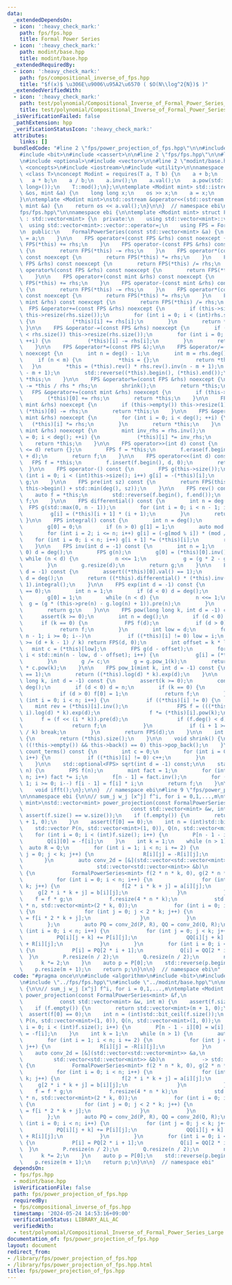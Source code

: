 ```yaml
---
data:
  _extendedDependsOn:
  - icon: ':heavy_check_mark:'
    path: fps/fps.hpp
    title: Formal Power Series
  - icon: ':heavy_check_mark:'
    path: modint/base.hpp
    title: modint/base.hpp
  _extendedRequiredBy:
  - icon: ':heavy_check_mark:'
    path: fps/compositional_inverse_of_fps.hpp
    title: "$f(x)$ \u306E\u9006\u95A2\u6570 ( $O(N\\log^2{N})$ )"
  _extendedVerifiedWith:
  - icon: ':heavy_check_mark:'
    path: test/polynomial/Compositional_Inverse_of_Formal_Power_Series_Large.test.cpp
    title: test/polynomial/Compositional_Inverse_of_Formal_Power_Series_Large.test.cpp
  _isVerificationFailed: false
  _pathExtension: hpp
  _verificationStatusIcon: ':heavy_check_mark:'
  attributes:
    links: []
  bundledCode: "#line 2 \"fps/power_projection_of_fps.hpp\"\n\n#include <algorithm>\n\
    #include <bit>\n#include <cassert>\n\n#line 2 \"fps/fps.hpp\"\n\n#line 5 \"fps/fps.hpp\"\
    \n#include <optional>\n#include <vector>\n\n#line 2 \"modint/base.hpp\"\n\n#include\
    \ <concepts>\n#include <iostream>\n#include <utility>\n\nnamespace ebi {\n\ntemplate\
    \ <class T>\nconcept Modint = requires(T a, T b) {\n    a + b;\n    a - b;\n \
    \   a * b;\n    a / b;\n    a.inv();\n    a.val();\n    a.pow(std::declval<long\
    \ long>());\n    T::mod();\n};\n\ntemplate <Modint mint> std::istream &operator>>(std::istream\
    \ &os, mint &a) {\n    long long x;\n    os >> x;\n    a = x;\n    return os;\n\
    }\n\ntemplate <Modint mint>\nstd::ostream &operator<<(std::ostream &os, const\
    \ mint &a) {\n    return os << a.val();\n}\n\n}  // namespace ebi\n#line 9 \"\
    fps/fps.hpp\"\n\nnamespace ebi {\n\ntemplate <Modint mint> struct FormalPowerSeries\
    \ : std::vector<mint> {\n  private:\n    using std::vector<mint>::vector;\n  \
    \  using std::vector<mint>::vector::operator=;\n    using FPS = FormalPowerSeries;\n\
    \n  public:\n    FormalPowerSeries(const std::vector<mint> &a) {\n        *this\
    \ = a;\n    }\n\n    FPS operator+(const FPS &rhs) const noexcept {\n        return\
    \ FPS(*this) += rhs;\n    }\n    FPS operator-(const FPS &rhs) const noexcept\
    \ {\n        return FPS(*this) -= rhs;\n    }\n    FPS operator*(const FPS &rhs)\
    \ const noexcept {\n        return FPS(*this) *= rhs;\n    }\n    FPS operator/(const\
    \ FPS &rhs) const noexcept {\n        return FPS(*this) /= rhs;\n    }\n    FPS\
    \ operator%(const FPS &rhs) const noexcept {\n        return FPS(*this) %= rhs;\n\
    \    }\n\n    FPS operator+(const mint &rhs) const noexcept {\n        return\
    \ FPS(*this) += rhs;\n    }\n    FPS operator-(const mint &rhs) const noexcept\
    \ {\n        return FPS(*this) -= rhs;\n    }\n    FPS operator*(const mint &rhs)\
    \ const noexcept {\n        return FPS(*this) *= rhs;\n    }\n    FPS operator/(const\
    \ mint &rhs) const noexcept {\n        return FPS(*this) /= rhs;\n    }\n\n  \
    \  FPS &operator+=(const FPS &rhs) noexcept {\n        if (this->size() < rhs.size())\
    \ this->resize(rhs.size());\n        for (int i = 0; i < (int)rhs.size(); ++i)\
    \ {\n            (*this)[i] += rhs[i];\n        }\n        return *this;\n   \
    \ }\n\n    FPS &operator-=(const FPS &rhs) noexcept {\n        if (this->size()\
    \ < rhs.size()) this->resize(rhs.size());\n        for (int i = 0; i < (int)rhs.size();\
    \ ++i) {\n            (*this)[i] -= rhs[i];\n        }\n        return *this;\n\
    \    }\n\n    FPS &operator*=(const FPS &);\n\n    FPS &operator/=(const FPS &rhs)\
    \ noexcept {\n        int n = deg() - 1;\n        int m = rhs.deg() - 1;\n   \
    \     if (n < m) {\n            *this = {};\n            return *this;\n     \
    \   }\n        *this = (*this).rev() * rhs.rev().inv(n - m + 1);\n        (*this).resize(n\
    \ - m + 1);\n        std::reverse((*this).begin(), (*this).end());\n        return\
    \ *this;\n    }\n\n    FPS &operator%=(const FPS &rhs) noexcept {\n        *this\
    \ -= *this / rhs * rhs;\n        shrink();\n        return *this;\n    }\n\n \
    \   FPS &operator+=(const mint &rhs) noexcept {\n        if (this->empty()) this->resize(1);\n\
    \        (*this)[0] += rhs;\n        return *this;\n    }\n\n    FPS &operator-=(const\
    \ mint &rhs) noexcept {\n        if (this->empty()) this->resize(1);\n       \
    \ (*this)[0] -= rhs;\n        return *this;\n    }\n\n    FPS &operator*=(const\
    \ mint &rhs) noexcept {\n        for (int i = 0; i < deg(); ++i) {\n         \
    \   (*this)[i] *= rhs;\n        }\n        return *this;\n    }\n    FPS &operator/=(const\
    \ mint &rhs) noexcept {\n        mint inv_rhs = rhs.inv();\n        for (int i\
    \ = 0; i < deg(); ++i) {\n            (*this)[i] *= inv_rhs;\n        }\n    \
    \    return *this;\n    }\n\n    FPS operator>>(int d) const {\n        if (deg()\
    \ <= d) return {};\n        FPS f = *this;\n        f.erase(f.begin(), f.begin()\
    \ + d);\n        return f;\n    }\n\n    FPS operator<<(int d) const {\n     \
    \   FPS f = *this;\n        f.insert(f.begin(), d, 0);\n        return f;\n  \
    \  }\n\n    FPS operator-() const {\n        FPS g(this->size());\n        for\
    \ (int i = 0; i < (int)this->size(); i++) g[i] = -(*this)[i];\n        return\
    \ g;\n    }\n\n    FPS pre(int sz) const {\n        return FPS(this->begin(),\
    \ this->begin() + std::min(deg(), sz));\n    }\n\n    FPS rev() const {\n    \
    \    auto f = *this;\n        std::reverse(f.begin(), f.end());\n        return\
    \ f;\n    }\n\n    FPS differential() const {\n        int n = deg();\n      \
    \  FPS g(std::max(0, n - 1));\n        for (int i = 0; i < n - 1; i++) {\n   \
    \         g[i] = (*this)[i + 1] * (i + 1);\n        }\n        return g;\n   \
    \ }\n\n    FPS integral() const {\n        int n = deg();\n        FPS g(n + 1);\n\
    \        g[0] = 0;\n        if (n > 0) g[1] = 1;\n        auto mod = mint::mod();\n\
    \        for (int i = 2; i <= n; i++) g[i] = (-g[mod % i]) * (mod / i);\n    \
    \    for (int i = 0; i < n; i++) g[i + 1] *= (*this)[i];\n        return g;\n\
    \    }\n\n    FPS inv(int d = -1) const {\n        int n = 1;\n        if (d <\
    \ 0) d = deg();\n        FPS g(n);\n        g[0] = (*this)[0].inv();\n       \
    \ while (n < d) {\n            n <<= 1;\n            g = (g * 2 - g * g * this->pre(n)).pre(n);\n\
    \        }\n        g.resize(d);\n        return g;\n    }\n\n    FPS log(int\
    \ d = -1) const {\n        assert((*this)[0].val() == 1);\n        if (d < 0)\
    \ d = deg();\n        return ((*this).differential() * (*this).inv(d)).pre(d -\
    \ 1).integral();\n    }\n\n    FPS exp(int d = -1) const {\n        assert((*this)[0].val()\
    \ == 0);\n        int n = 1;\n        if (d < 0) d = deg();\n        FPS g(n);\n\
    \        g[0] = 1;\n        while (n < d) {\n            n <<= 1;\n          \
    \  g = (g * (this->pre(n) - g.log(n) + 1)).pre(n);\n        }\n        g.resize(d);\n\
    \        return g;\n    }\n\n    FPS pow(long long k, int d = -1) const {\n  \
    \      assert(k >= 0);\n        int n = deg();\n        if (d < 0) d = n;\n  \
    \      if (k == 0) {\n            FPS f(d);\n            if (d > 0) f[0] = 1;\n\
    \            return f;\n        }\n        int low = d;\n        for (int i =\
    \ n - 1; i >= 0; i--)\n            if ((*this)[i] != 0) low = i;\n        if (low\
    \ >= (d + k - 1) / k) return FPS(d, 0);\n        int offset = k * low;\n     \
    \   mint c = (*this)[low];\n        FPS g(d - offset);\n        for (int i = 0;\
    \ i < std::min(n - low, d - offset); i++) {\n            g[i] = (*this)[i + low];\n\
    \        }\n        g /= c;\n        g = g.pow_1(k);\n        return (g << offset)\
    \ * c.pow(k);\n    }\n\n    FPS pow_1(mint k, int d = -1) const {\n        assert((*this)[0]\
    \ == 1);\n        return ((*this).log(d) * k).exp(d);\n    }\n\n    FPS pow_newton(long\
    \ long k, int d = -1) const {\n        assert(k >= 0);\n        const int n =\
    \ deg();\n        if (d < 0) d = n;\n        if (k == 0) {\n            FPS f(d);\n\
    \            if (d > 0) f[0] = 1;\n            return f;\n        }\n        for\
    \ (int i = 0; i < n; i++) {\n            if ((*this)[i] != 0) {\n            \
    \    mint rev = (*this)[i].inv();\n                FPS f = (((*this * rev) >>\
    \ i).log(d) * k).exp(d);\n                f *= (*this)[i].pow(k);\n          \
    \      f = (f << (i * k)).pre(d);\n                if (f.deg() < d) f.resize(d);\n\
    \                return f;\n            }\n            if (i + 1 >= (d + k - 1)\
    \ / k) break;\n        }\n        return FPS(d);\n    }\n\n    int deg() const\
    \ {\n        return (*this).size();\n    }\n\n    void shrink() {\n        while\
    \ ((!this->empty()) && this->back() == 0) this->pop_back();\n    }\n\n    int\
    \ count_terms() const {\n        int c = 0;\n        for (int i = 0; i < deg();\
    \ i++) {\n            if ((*this)[i] != 0) c++;\n        }\n        return c;\n\
    \    }\n\n    std::optional<FPS> sqrt(int d = -1) const;\n\n    static FPS exp_x(int\
    \ n) {\n        FPS f(n);\n        mint fact = 1;\n        for (int i = 1; i <\
    \ n; i++) fact *= i;\n        f[n - 1] = fact.inv();\n        for (int i = n -\
    \ 1; i >= 0; i--) f[i - 1] = f[i] * i;\n        return f;\n    }\n\n    void fft();\n\
    \    void ifft();\n};\n\n}  // namespace ebi\n#line 9 \"fps/power_projection_of_fps.hpp\"\
    \n\nnamespace ebi {\n\n// sum_j w_j [x^j] f^i, for i = 0,1,...,m\ntemplate <Modint\
    \ mint>\nstd::vector<mint> power_projection(const FormalPowerSeries<mint> &f,\n\
    \                                   const std::vector<mint> &w, int m) {\n   \
    \ assert(f.size() == w.size());\n    if (f.empty()) {\n        return std::vector<mint>(m\
    \ + 1, 0);\n    }\n    assert(f[0] == 0);\n    int n = (int)std::bit_ceil(f.size());\n\
    \    std::vector P(n, std::vector<mint>(1, 0)), Q(n, std::vector<mint>(1, 0));\n\
    \    for (int i = 0; i < (int)f.size(); i++) {\n        P[n - 1 - i][0] = w[i];\n\
    \        Q[i][0] = -f[i];\n    }\n    int k = 1;\n    while (n > 1) {\n      \
    \  auto R = Q;\n        for (int i = 1; i < n; i += 2) {\n            for (int\
    \ j = 0; j < k; j++) {\n                R[i][j] = -R[i][j];\n            }\n \
    \       }\n        auto conv_2d = [&](std::vector<std::vector<mint>> &a,\n   \
    \                        std::vector<std::vector<mint>> &b)\n            -> std::vector<std::vector<mint>>\
    \ {\n            FormalPowerSeries<mint> f(2 * n * k, 0), g(2 * n * k, 0);\n \
    \           for (int i = 0; i < n; i++) {\n                for (int j = 0; j <\
    \ k; j++) {\n                    f[2 * i * k + j] = a[i][j];\n               \
    \     g[2 * i * k + j] = b[i][j];\n                }\n            }\n        \
    \    f = f * g;\n            f.resize(4 * n * k);\n            std::vector c(2\
    \ * n, std::vector<mint>(2 * k, 0));\n            for (int i = 0; i < 2 * n; i++)\
    \ {\n                for (int j = 0; j < 2 * k; j++) {\n                    c[i][j]\
    \ = f[i * 2 * k + j];\n                }\n            }\n            return c;\n\
    \        };\n        auto PQ = conv_2d(P, R), QQ = conv_2d(Q, R);\n        for\
    \ (int i = 0; i < n; i++) {\n            for (int j = 0; j < k; j++) {\n     \
    \           PQ[i][j + k] += P[i][j];\n                QQ[i][j + k] += Q[i][j]\
    \ + R[i][j];\n            }\n        }\n        for (int i = 0; i < n / 2; i++)\
    \ {\n            P[i] = PQ[2 * i + 1];\n            Q[i] = QQ[2 * i];\n      \
    \  }\n        P.resize(n / 2);\n        Q.resize(n / 2);\n        n /= 2;\n  \
    \      k *= 2;\n    }\n    auto p = P[0];\n    std::reverse(p.begin(), p.end());\n\
    \    p.resize(m + 1);\n    return p;\n}\n\n}  // namespace ebi\n"
  code: "#pragma once\n\n#include <algorithm>\n#include <bit>\n#include <cassert>\n\
    \n#include \"../fps/fps.hpp\"\n#include \"../modint/base.hpp\"\n\nnamespace ebi\
    \ {\n\n// sum_j w_j [x^j] f^i, for i = 0,1,...,m\ntemplate <Modint mint>\nstd::vector<mint>\
    \ power_projection(const FormalPowerSeries<mint> &f,\n                       \
    \            const std::vector<mint> &w, int m) {\n    assert(f.size() == w.size());\n\
    \    if (f.empty()) {\n        return std::vector<mint>(m + 1, 0);\n    }\n  \
    \  assert(f[0] == 0);\n    int n = (int)std::bit_ceil(f.size());\n    std::vector\
    \ P(n, std::vector<mint>(1, 0)), Q(n, std::vector<mint>(1, 0));\n    for (int\
    \ i = 0; i < (int)f.size(); i++) {\n        P[n - 1 - i][0] = w[i];\n        Q[i][0]\
    \ = -f[i];\n    }\n    int k = 1;\n    while (n > 1) {\n        auto R = Q;\n\
    \        for (int i = 1; i < n; i += 2) {\n            for (int j = 0; j < k;\
    \ j++) {\n                R[i][j] = -R[i][j];\n            }\n        }\n    \
    \    auto conv_2d = [&](std::vector<std::vector<mint>> &a,\n                 \
    \          std::vector<std::vector<mint>> &b)\n            -> std::vector<std::vector<mint>>\
    \ {\n            FormalPowerSeries<mint> f(2 * n * k, 0), g(2 * n * k, 0);\n \
    \           for (int i = 0; i < n; i++) {\n                for (int j = 0; j <\
    \ k; j++) {\n                    f[2 * i * k + j] = a[i][j];\n               \
    \     g[2 * i * k + j] = b[i][j];\n                }\n            }\n        \
    \    f = f * g;\n            f.resize(4 * n * k);\n            std::vector c(2\
    \ * n, std::vector<mint>(2 * k, 0));\n            for (int i = 0; i < 2 * n; i++)\
    \ {\n                for (int j = 0; j < 2 * k; j++) {\n                    c[i][j]\
    \ = f[i * 2 * k + j];\n                }\n            }\n            return c;\n\
    \        };\n        auto PQ = conv_2d(P, R), QQ = conv_2d(Q, R);\n        for\
    \ (int i = 0; i < n; i++) {\n            for (int j = 0; j < k; j++) {\n     \
    \           PQ[i][j + k] += P[i][j];\n                QQ[i][j + k] += Q[i][j]\
    \ + R[i][j];\n            }\n        }\n        for (int i = 0; i < n / 2; i++)\
    \ {\n            P[i] = PQ[2 * i + 1];\n            Q[i] = QQ[2 * i];\n      \
    \  }\n        P.resize(n / 2);\n        Q.resize(n / 2);\n        n /= 2;\n  \
    \      k *= 2;\n    }\n    auto p = P[0];\n    std::reverse(p.begin(), p.end());\n\
    \    p.resize(m + 1);\n    return p;\n}\n\n}  // namespace ebi"
  dependsOn:
  - fps/fps.hpp
  - modint/base.hpp
  isVerificationFile: false
  path: fps/power_projection_of_fps.hpp
  requiredBy:
  - fps/compositional_inverse_of_fps.hpp
  timestamp: '2024-05-24 14:53:16+09:00'
  verificationStatus: LIBRARY_ALL_AC
  verifiedWith:
  - test/polynomial/Compositional_Inverse_of_Formal_Power_Series_Large.test.cpp
documentation_of: fps/power_projection_of_fps.hpp
layout: document
redirect_from:
- /library/fps/power_projection_of_fps.hpp
- /library/fps/power_projection_of_fps.hpp.html
title: fps/power_projection_of_fps.hpp
---
```

